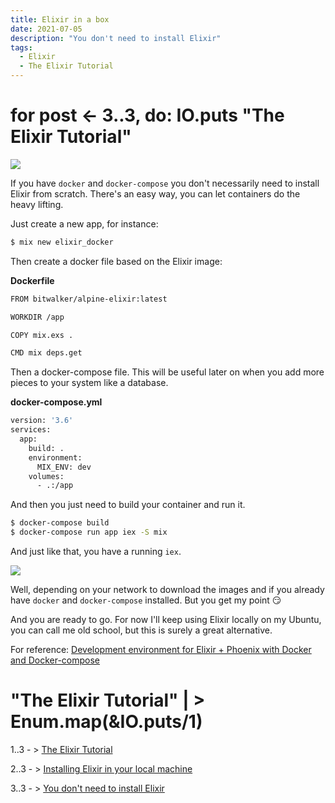 ```yaml
---
title: Elixir in a box
date: 2021-07-05
description: "You don't need to install Elixir"
tags:
  - Elixir
  - The Elixir Tutorial
---
```


# for post <- 3..3, do: IO.puts "The Elixir Tutorial" 

![](https://media.giphy.com/media/6AFldi5xJQYIo/giphy.gif)

If you have `docker` and `docker-compose` you don't necessarily need to install Elixir from scratch. There's an easy way, you can let containers do the heavy lifting.

Just create a new app, for instance:

```sh
$ mix new elixir_docker
```

Then create a docker file based on the Elixir image:

**Dockerfile**

```sh
FROM bitwalker/alpine-elixir:latest

WORKDIR /app

COPY mix.exs .

CMD mix deps.get
```

Then a docker-compose file. This will be useful later on when you add more pieces to your system like a database.


**docker-compose.yml**

```sh
version: '3.6'
services:
  app:
    build: .
    environment:
      MIX_ENV: dev
    volumes:
      - .:/app
```

And then you just need to build your container and run it.

```sh
$ docker-compose build
$ docker-compose run app iex -S mix
```

And just like that, you have a running `iex`.

![](https://media.giphy.com/media/3oriNYQX2lC6dfW2Ji/giphy.gif)

Well, depending on your network to download the images and if you already have `docker` and `docker-compose` installed. But you get my point 😏

And you are ready to go. For now I'll keep using Elixir locally on my Ubuntu, you can call me old school, but this is surely a great alternative.


For reference: [Development environment for Elixir + Phoenix with Docker and Docker-compose](https://dev.to/hlappa/development-environment-for-elixir-phoenix-with-docker-and-docker-compose-2g17)


# "The Elixir Tutorial" | > Enum.map(&IO.puts/1)

1..3 - > [The Elixir Tutorial](https://elixirgraildiary.com/posts/2021-07-03-the-elixir-tutorial/)

2..3 - > [Installing Elixir in your local machine](https://elixirgraildiary.com/posts/2021-07-02-elixir-tutorial-install-elixir/)

3..3 - > [You don't need to install Elixir](https://elixirgraildiary.com/posts/2021-07-05-elixir-tutorial-elixir-in-a-box/)
